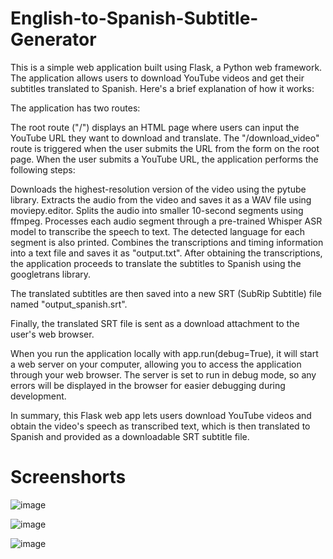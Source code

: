 # English-to-Spanish-Subtitle-Generator

This is a simple web application built using Flask, a Python web framework. The application allows users to download YouTube videos and get their subtitles translated to Spanish. Here's a brief explanation of how it works:

The application has two routes:

The root route ("/") displays an HTML page where users can input the YouTube URL they want to download and translate.
The "/download_video" route is triggered when the user submits the URL from the form on the root page.
When the user submits a YouTube URL, the application performs the following steps:

Downloads the highest-resolution version of the video using the pytube library.
Extracts the audio from the video and saves it as a WAV file using moviepy.editor.
Splits the audio into smaller 10-second segments using ffmpeg.
Processes each audio segment through a pre-trained Whisper ASR model to transcribe the speech to text. The detected language for each segment is also printed.
Combines the transcriptions and timing information into a text file and saves it as "output.txt".
After obtaining the transcriptions, the application proceeds to translate the subtitles to Spanish using the googletrans library.

The translated subtitles are then saved into a new SRT (SubRip Subtitle) file named "output_spanish.srt".

Finally, the translated SRT file is sent as a download attachment to the user's web browser.

When you run the application locally with app.run(debug=True), it will start a web server on your computer, allowing you to access the application through your web browser. The server is set to run in debug mode, so any errors will be displayed in the browser for easier debugging during development.

In summary, this Flask web app lets users download YouTube videos and obtain the video's speech as transcribed text, which is then translated to Spanish and provided as a downloadable SRT subtitle file.

# Screenshorts

![image](https://github.com/akshjoha/English-to-Spanish-subtitle-generator/assets/74461670/b105a9d8-0ecd-4b9d-bea0-31ca51d8effa)

![image](https://github.com/akshjoha/English-to-Spanish-subtitle-generator/assets/74461670/6647e7e5-6b2d-433e-8495-7cc641733957)

![image](https://github.com/akshjoha/English-to-Spanish-subtitle-generator/assets/74461670/56630824-70ac-4f71-b177-310d62140b35)


